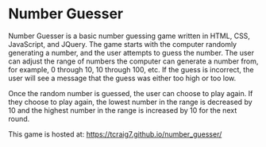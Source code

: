 # Number Guesser
Number Guesser is a basic number guessing game written in HTML, CSS, JavaScript, and JQuery. The game starts with the computer randomly generating a number, and the user attempts to guess the number. The user can adjust the range of numbers the computer can generate a number from, for example, 0 through 10, 10 through 100, etc. If the guess is incorrect, the user will see a message that the guess was either too high or too low.

Once the random number is guessed, the user can choose to play again. If they choose to play again, the lowest number in the range is decreased by 10 and the highest number in the range is increased by 10 for the next round.

This game is hosted at: https://tcraig7.github.io/number_guesser/
